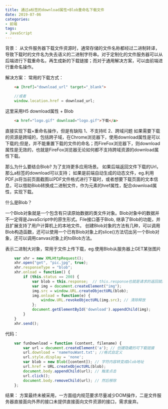 ```yaml
---
title: 通过a标签的download属性+Blob重命名下载文件
date: 2019-07-06
categories:
- 前端
tags:
- JavaScript
---
```


背景：
从文件服务器下载文件资源时，通常存储的文件名称都经过二进制转译，导致下载时的文件名为失去语义的二进制字符串。对于定制化的文件服务器可以从后端进行下载重命名，再生成新的下载链接；而对于通用解决方案，可以由前端进行重命名操作。

解决方案：
常用的下载方式：
``` html
    <a [href]="download_url" target="_blank">
```
``` javascript
    //或者
    window.location.href = download_url;
```
这里采用H5 download属性 + Blob
``` html
    <a href="logo.gif" download="logo.gif">下载</a>
```
直接实现下载+重命名操作，但是有缺陷
1、不支持IE
2、跨域问题
如果需要下载的资源是跨域的，包括跨子域，在Chrome浏览器下，使用download属性是可以下载的;但是，并不能重置下载的文件的命名；而FireFox浏览器下，则download属性是无效的，也就是FireFox浏览器无论如何都不支持跨域资源的download属性下载。

那么为什么要结合Blob?
为了支持更多应用场景。
如果后端返回文件下载的Url，那么a标签的download可以支持；
如果是前端自动生成的动态文件，eg.利用PDF.js将当前页面截图以PDF文件格式进行下载时，或者想要下载页面的文本信息，可以借助Blob转换成二进制文件，作为元素的href属性，配合download属性，实现下载。

什么是Blob？

一个Blob对象就是一个包含有只读原始数据的类文件对象。Blob对象中的数据并不一定得是JavaScript中的原生形式。File接口基于Blob, 继承了Blob的功能，并且扩展支持了用户计算机上的本地文件。
创建Blob对象的方法有几种，可以调用Blob构造函数，还可以使用一个已有Blob对象上的slice()方法切出另一个Blob对象，还可以调用canvas对象上的toBlob方法。

表示二进制大对象，常用于文件上传下载，eg.使用Blob从服务器上GET某张图片
``` javascript
    var xhr = new XMLHttpRequest();    
    xhr.open("get", "pic.jpg", true);
    xhr.responseType = "blob";
    xhr.onload = function() {
        if (this.status == 200) {
            var blob = this.response;  // this.response也就是请求的返回就是Blob对象
            var img = document.createElement("img");
            img.src = window.URL.createObjectURL(blob);
            img.onload = function(e) {
                window.URL.revokeObjectURL(img.src); // 清除释放
            };
            document.getElementById('download').appendChild(img);    
        }
    }
    xhr.send();
```
代码：
``` javascript
    var funDownload = function (content, filename) {
        var url = document.createElement('a'); // 创建隐藏的可下载链接
        url.download = 'nameYouWant.txt'; //格式自定义
        url.style.display = 'none';
        var blob = new Blob([content]); // 字符内容转变成blob地址
        url.href = URL.createObjectURL(blob);
        document.body.appendChild(url); // 触发点击
        url.click();
        document.body.removeChild(url); // 然后移除
    };
```
结果：
方案最终未被采用，一方面组内规范要求尽量减少DOM操作，二是文件服务器直接面向外界的接口未提供直接面向文件资源的接口，需求废弃。
